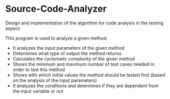 # Source-Code-Analyzer
Design and implementation of the algorithm for code analysis in the testing aspect.

This program is used to analyze a given method.

* It analyzes the input parameters of the given method 
* Determines what type of output the method returns
* Calculates the cyclomatic complexity of the given method
* Shows the minimum and maximum number of test cases needed in order to test this method
* Shows with which initial values the method should be tested first (based on the analysis of the input parameters)
* It analyzes the conditions and determines if they are dependent from the input variable or not
